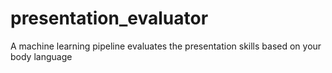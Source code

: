 # presentation_evaluator
A machine learning pipeline evaluates the presentation skills based on your body language
